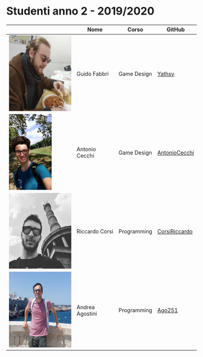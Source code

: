 # Studenti anno 2 - 2019/2020

|   | Nome  | Corso  | GitHub  |
|---|---|---|---|
|<img src="Guido%20Fabbri/GuidoFabbri.png" height="200"/> | Guido Fabbri  | Game Design | [Yathsy](https://github.com/Yathsy)
|<img src="AntonioCecchi/Foto.jpeg" height="200"/> | Antonio Cecchi  | Game Design | [AntonioCecchi](https://github.com/AntonioCecchi)
|<img src="CorsiRiccardo/CorsiRiccardo.jpg" height="200"/> | Riccardo Corsi  | Programming | [CorsiRiccardo](https://github.com/CorsiRiccardo)
|<img src="Andrea Agostini/AndreaAgostini.jpg" height="200"/> | Andrea Agostini  | Programming | [Ago251](https://github.com/Ago251)

